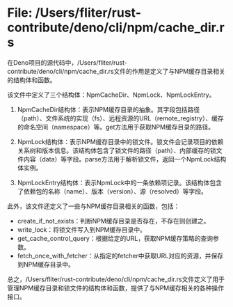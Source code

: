 # File: /Users/fliter/rust-contribute/deno/cli/npm/cache_dir.rs

在Deno项目的源代码中，/Users/fliter/rust-contribute/deno/cli/npm/cache_dir.rs文件的作用是定义了与NPM缓存目录相关的结构体和函数。

该文件中定义了三个结构体：NpmCacheDir、NpmLock、NpmLockEntry。

1. NpmCacheDir结构体：表示NPM缓存目录的抽象。其字段包括路径（path）、文件系统的实现（fs）、远程资源的URL（remote_registry）、缓存的命名空间（namespace）等。get方法用于获取NPM缓存目录的路径。

2. NpmLock结构体：表示NPM缓存目录中的锁文件。锁文件会记录项目的依赖关系树和版本信息。该结构体包含了锁文件的路径（path）、内部缓存的锁文件内容（data）等字段。parse方法用于解析锁文件，返回一个NpmLock结构体实例。

3. NpmLockEntry结构体：表示NpmLock中的一条依赖项记录。该结构体包含了依赖包的名称（name）、版本（version）、源（resolved）等字段。

此外，该文件还定义了一些与NPM缓存目录相关的函数，包括：
- create_if_not_exists：判断NPM缓存目录是否存在，不存在则创建之。
- write_lock：将锁文件写入到NPM缓存目录中。
- get_cache_control_query：根据给定的URL，获取NPM缓存策略的查询参数。
- fetch_once_with_fetcher：从指定的fetcher中获取URL对应的资源，并保存到NPM缓存目录中。

总之，/Users/fliter/rust-contribute/deno/cli/npm/cache_dir.rs文件定义了用于管理NPM缓存目录和锁文件的结构体和函数，提供了与NPM缓存相关的各种操作接口。

